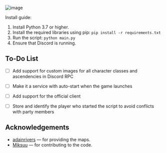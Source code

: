 ![image](https://github.com/user-attachments/assets/eb0ec642-8cd0-4078-afcd-9759a30a2cd4)


Install guide:
1. Install Python 3.7 or higher.
2. Install the required libraries using pip: `pip install -r requirements.txt`
3. Run the script: `python main.py`
4. Ensure that Discord is running.


## To-Do List
- [ ] Add support for custom images for all character classes and ascendencies in Discord RPC
- [ ] Make it a service with auto-start when the game launches
- [ ] Add support for the official client
- [ ] Store and identify the player who started the script to avoid conflicts with party members


## Acknowledgements
- [adainrivers](https://github.com/adainrivers/poe2-data) — for providing the maps.  
- [Miksuu](https://github.com/Miksuu) — for contributing to the code.  
